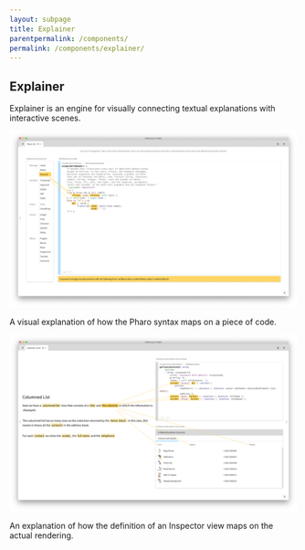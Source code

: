 ```yaml
---
layout: subpage
title: Explainer
parentpermalink: /components/
permalink: /components/explainer/
---
```


<section id="explainer">
	<div class="container pt-5 pb-5 jumbotron-small">
    	<div class="row">
      		<div class="col-md-12">
      			<h1>Explainer</h1>
        		<p class="lead">Explainer is an engine for visually connecting textual explanations with interactive scenes.</p>
        		<div class="sample">
		          <img src="/assets/pictures/gtr-explainer-pharo-syntax.png">
		          <div class="picture-caption">
		            <p>A visual explanation of how the Pharo syntax maps on a piece of code.</p>
		          </div>
		        </div>
		        <div class="sample">
		          <img src="/assets/pictures/gtr-explainer-inspector-view.png">
		          <div class="picture-caption">
		            <p>An explanation of how the definition of an Inspector view maps on the actual rendering.</p>
		          </div>
		        </div>
      		</div>
    	</div>
	</div>
</section>